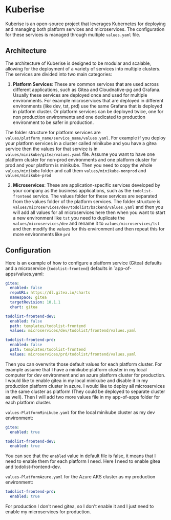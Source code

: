 # Kuberise

Kuberise is an open-source project that leverages Kubernetes for deploying and managing both platform services and microservices. The configuration for these services is managed through multiple `values.yaml` file.

## Architecture

The architecture of Kuberise is designed to be modular and scalable, allowing for the deployment of a variety of services into multiple clusters. The services are divided into two main categories:

1. **Platform Services**: These are common services that are used across different applications, such as Gitea and Cloudnative-pg and Grafana. Usually these services are deployed once and used for multiple environments. For example microservices that are deployed in different environments (like dev, tst, prd) use the same Grafana that is deployed in platform cluster. Or platform services can be deployed twice, one for non production environments and one dedicated to production environment to be safer in production.

The folder structure for platform services are `values/platform_name/service_name/values.yaml`. For example if you deploy your platform services in a cluster called minikube and you have a gitea service then the values for that service is in `values/minikube/gitea/values.yaml` file. Assume you want to have one platform cluster for non-prod environments and one platform cluster for prod and your platform is minikube. Then you need to copy the whole `values/minikube` folder and call them `values/minikube-nonprod` and `values/minikube-prod`

2. **Microservices**: These are application-specific services developed by your company as the business applications, such as the `todolist-frontend` service. The values folder for these services are separated from the values folder of the platform services. The folder structure is `values/microservices/dev/todolist/backend/values.yaml` and then you will add all values for all microservices here then when you want to start a new environment like `tst` you need to duplicate the `values/microservices/dev` and rename it to `values/microservices/tst` and then modify the values for this environment and then repeat this for more environments like `prd`

## Configuration


Here is an example of how to configure a platform service (Gitea) defaults and a microservice (`todolist-frontend`) defaults in `app-of-apps/values.yaml:

```yaml
gitea:
  enabled: false
  repoURL: https://dl.gitea.io/charts
  namespace: gitea
  targetRevision: 10.1.1
  chart: gitea

todolist-frontend-dev:
  enabled: false
  path: templates/todolist-frontend
  values: microservices/dev/todolist/frontend/values.yaml

todolist-frontend-prd:
  enabled: false
  path: templates/todolist-frontend
  values: microservices/prd/todolist/frontend/values.yaml
```

Then you can overwrite those default values for each platform cluster. For example assume that I have a minikube platform cluster in my local computer for dev environment and an azure platform cluster for production. I would like to enable gitea in my local minikube and disable it in my production platform cluster in azure. I would like to deploy all microservices in the same cluster as platform (They could be deployed to separate cluster as well). Then I will add two more values file in my app-of-apps folder for each platform cluster.

 `values-PlatformMinikube.yaml` for the local minikube cluster as my dev environment:

```yaml
gitea:
  enabled: true

todolist-frontend-dev:
  enabled: true
```

You can see that the `enabled` value in default file is false, it means that I need to enable them for each platform I need. Here I need to enable gitea and todolist-frontend-dev.

 `values-PlatformAzure.yaml` for the Azure AKS cluster as my production environment:

```yaml
todolist-frontend-prd:
  enabled: true
```

For production I don't need gitea, so I don't enable it and I just need to enable my microservices for production.
